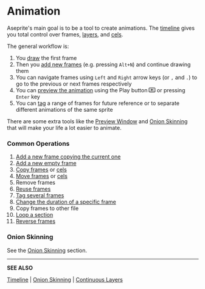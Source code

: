 # Animation

Aseprite's main goal is to be a tool to create animations. The
[timeline](timeline.md) gives you total control over frames,
[layers](layers.md), and [cels](cel.md).

The general workflow is:

1. You [draw](drawing.md) the first frame
1. Then you [add new frames](new-frame.md) (e.g. pressing `Alt+N`) and continue drawing them
1. You can navigate frames using `Left` and `Right` arrow keys (or `,` and `.`) to
   go to the previous or next frames respectively
1. You can [preview the animation](preview-window.md) using
   the Play button ![Play icon](animation/play-button.png) or pressing `Enter` key
1. You can [tag](tags.md) a range of frames for future reference or to separate
   different animations of the same sprite

There are some extra tools like
the [Preview Window](preview-window.md) and [Onion Skinning](onion-skinning.md) that
will make your life a lot easier to animate.

### Common Operations

1. [Add a new frame copying the current one](new-frame.md)
1. [Add a new empty frame](new-frame.md#new-empty-frame)
1. [Copy frames](copy-frames.md) or [cels](copy-cels.md)
1. [Move frames](move-frames.md) or [cels](move-cels.md)
1. Remove frames
1. [Reuse frames](linked-cels.md)
1. [Tag several frames](tags.md)
1. [Change the duration of a specific frame](frame-duration.md)
1. Copy frames to other file
1. [Loop a section](loop.md)
1. [Reverse frames](reverse-frames.md)

### Onion Skinning

See the [Onion Skinning](onion-skinning.md) section.

---

**SEE ALSO**

[Timeline](timeline.md) |
[Onion Skinning](onion-skinning.md) |
[Continuous Layers](continuous-layers.md)
